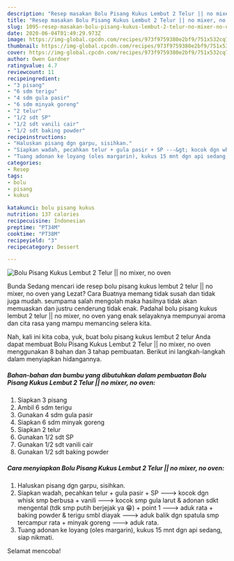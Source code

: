 ```yaml
---
description: "Resep masakan Bolu Pisang Kukus Lembut 2 Telur || no mixer, no oven | Cara Buat Bolu Pisang Kukus Lembut 2 Telur || no mixer, no oven Yang Mudah Dan Praktis"
title: "Resep masakan Bolu Pisang Kukus Lembut 2 Telur || no mixer, no oven | Cara Buat Bolu Pisang Kukus Lembut 2 Telur || no mixer, no oven Yang Mudah Dan Praktis"
slug: 1095-resep-masakan-bolu-pisang-kukus-lembut-2-telur-no-mixer-no-oven-cara-buat-bolu-pisang-kukus-lembut-2-telur-no-mixer-no-oven-yang-mudah-dan-praktis
date: 2020-06-04T01:49:29.973Z
image: https://img-global.cpcdn.com/recipes/973f9759380e2bf9/751x532cq70/bolu-pisang-kukus-lembut-2-telur-no-mixer-no-oven-foto-resep-utama.jpg
thumbnail: https://img-global.cpcdn.com/recipes/973f9759380e2bf9/751x532cq70/bolu-pisang-kukus-lembut-2-telur-no-mixer-no-oven-foto-resep-utama.jpg
cover: https://img-global.cpcdn.com/recipes/973f9759380e2bf9/751x532cq70/bolu-pisang-kukus-lembut-2-telur-no-mixer-no-oven-foto-resep-utama.jpg
author: Owen Gardner
ratingvalue: 4.7
reviewcount: 11
recipeingredient:
- "3 pisang"
- "6 sdm terigu"
- "4 sdm gula pasir"
- "6 sdm minyak goreng"
- "2 telur"
- "1/2 sdt SP"
- "1/2 sdt vanili cair"
- "1/2 sdt baking powder"
recipeinstructions:
- "Haluskan pisang dgn garpu, sisihkan."
- "Siapkan wadah, pecahkan telur + gula pasir + SP ---&gt; kocok dgn whisk smp berbusa + vanili ---&gt; kocok smp gula larut &amp; adonan sdkt mengental (tdk smp putih berjejak ya 😁) + point 1 ---&gt; aduk rata + baking powder &amp; terigu smbl diayak ---&gt; aduk balik dgn spatula smp tercampur rata + minyak goreng ---&gt; aduk rata."
- "Tuang adonan ke loyang (oles margarin), kukus 15 mnt dgn api sedang, siap nikmati."
categories:
- Resep
tags:
- bolu
- pisang
- kukus

katakunci: bolu pisang kukus 
nutrition: 137 calories
recipecuisine: Indonesian
preptime: "PT34M"
cooktime: "PT38M"
recipeyield: "3"
recipecategory: Dessert

---
```



![Bolu Pisang Kukus Lembut 2 Telur || no mixer, no oven](https://img-global.cpcdn.com/recipes/973f9759380e2bf9/751x532cq70/bolu-pisang-kukus-lembut-2-telur-no-mixer-no-oven-foto-resep-utama.jpg)

Bunda Sedang mencari ide resep bolu pisang kukus lembut 2 telur || no mixer, no oven yang Lezat? Cara Buatnya memang tidak susah dan tidak juga mudah. seumpama salah mengolah maka hasilnya tidak akan memuaskan dan justru cenderung tidak enak. Padahal bolu pisang kukus lembut 2 telur || no mixer, no oven yang enak selayaknya mempunyai aroma dan cita rasa yang mampu memancing selera kita.


Nah, kali ini kita coba, yuk, buat bolu pisang kukus lembut 2 telur  Anda dapat membuat Bolu Pisang Kukus Lembut 2 Telur || no mixer, no oven menggunakan 8 bahan dan 3 tahap pembuatan. Berikut ini langkah-langkah dalam menyiapkan hidangannya.

<!--inarticleads1-->

##### Bahan-bahan dan bumbu yang dibutuhkan dalam pembuatan Bolu Pisang Kukus Lembut 2 Telur || no mixer, no oven:

1. Siapkan 3 pisang
1. Ambil 6 sdm terigu
1. Gunakan 4 sdm gula pasir
1. Siapkan 6 sdm minyak goreng
1. Siapkan 2 telur
1. Gunakan 1/2 sdt SP
1. Gunakan 1/2 sdt vanili cair
1. Gunakan 1/2 sdt baking powder




<!--inarticleads2-->

##### Cara menyiapkan Bolu Pisang Kukus Lembut 2 Telur || no mixer, no oven:

1. Haluskan pisang dgn garpu, sisihkan.
1. Siapkan wadah, pecahkan telur + gula pasir + SP ---&gt; kocok dgn whisk smp berbusa + vanili ---&gt; kocok smp gula larut &amp; adonan sdkt mengental (tdk smp putih berjejak ya 😁) + point 1 ---&gt; aduk rata + baking powder &amp; terigu smbl diayak ---&gt; aduk balik dgn spatula smp tercampur rata + minyak goreng ---&gt; aduk rata.
1. Tuang adonan ke loyang (oles margarin), kukus 15 mnt dgn api sedang, siap nikmati.




 Selamat mencoba!
